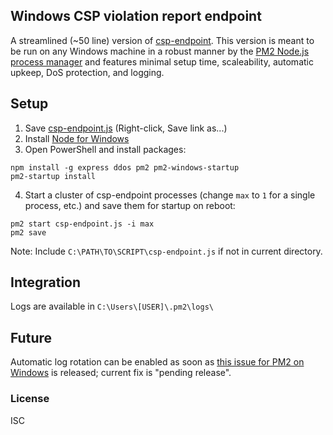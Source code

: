 ## Windows CSP violation report endpoint

A streamlined (~50 line) version of [csp-endpoint](https://github.com/c0nrad/csp-endpoint). This version is meant to be run on any Windows machine in a robust manner by the [PM2 Node.js process manager](http://pm2.keymetrics.io/) and features minimal setup time, scaleability, automatic upkeep, DoS protection, and logging.

## Setup

1. Save [csp-endpoint.js](https://raw.githubusercontent.com/joeyrideout/csp-endpoint/master/csp-endpoint.js) (Right-click, Save link as...)
2. Install [Node for Windows](https://nodejs.org/en/download/)
3. Open PowerShell and install packages:
```
npm install -g express ddos pm2 pm2-windows-startup
pm2-startup install
```
4. Start a cluster of csp-endpoint processes (change `max` to `1` for a single process, etc.) and save them for startup on reboot:
```
pm2 start csp-endpoint.js -i max
pm2 save
```
Note: Include `C:\PATH\TO\SCRIPT\csp-endpoint.js` if not in current directory.

## Integration

Logs are available in `C:\Users\[USER]\.pm2\logs\`

## Future

Automatic log rotation can be enabled as soon as [this issue for PM2 on Windows](https://github.com/Unitech/pm2/issues/3456) is released; current fix is "pending release".

### License
ISC
